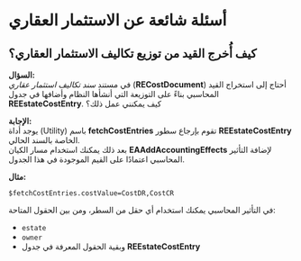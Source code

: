 <rtl>

# أسئلة شائعة عن الاستثمار العقاري

## كيف أُخرج القيد من توزيع تكاليف الاستثمار العقاري؟

**السؤال:**  
في مستند *سند تكاليف استثمار عقاري* (**RECostDocument**) أحتاج إلى استخراج القيد المحاسبي بناءً على التوزيعة التي أنشأها النظام وأضافها في جدول **REEstateCostEntry**. كيف يمكنني عمل ذلك؟

**الإجابة:**  
يوجد أداة (Utility) باسم **fetchCostEntries** تقوم بإرجاع سطور **REEstateCostEntry** الخاصة بالسند الحالي.  
بعد ذلك يمكنك استخدام مسار الكيان **EAAddAccountingEffects** لإضافة التأثير المحاسبي اعتمادًا على القيم الموجودة في هذا الجدول.

**مثال:**
```text
$fetchCostEntries.costValue=CostDR,CostCR
````

في التأثير المحاسبي يمكنك استخدام أي حقل من السطر، ومن بين الحقول المتاحة:

* `estate`
* `owner`
* وبقية الحقول المعرفة في جدول **REEstateCostEntry**



</rtl>